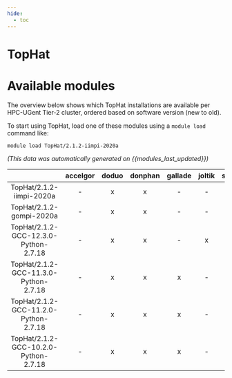 ```yaml
---
hide:
  - toc
---
```


TopHat
======

# Available modules


The overview below shows which TopHat installations are available per HPC-UGent Tier-2 cluster, ordered based on software version (new to old).

To start using TopHat, load one of these modules using a `module load` command like:

```shell
module load TopHat/2.1.2-iimpi-2020a
```

*(This data was automatically generated on {{modules_last_updated}})*  

| |accelgor|doduo|donphan|gallade|joltik|shinx|skitty|
| :---: | :---: | :---: | :---: | :---: | :---: | :---: | :---: |
|TopHat/2.1.2-iimpi-2020a|-|x|x|-|-|-|-|
|TopHat/2.1.2-gompi-2020a|-|x|x|-|-|-|-|
|TopHat/2.1.2-GCC-12.3.0-Python-2.7.18|-|x|x|-|x|x|x|
|TopHat/2.1.2-GCC-11.3.0-Python-2.7.18|-|x|x|x|-|-|-|
|TopHat/2.1.2-GCC-11.2.0-Python-2.7.18|-|x|x|x|-|-|-|
|TopHat/2.1.2-GCC-10.2.0-Python-2.7.18|-|x|x|x|-|-|-|
